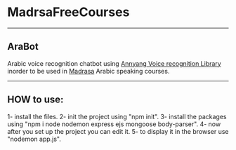 # MadrsaFreeCourses
----
##  AraBot
Arabic voice recognition chatbot using [Annyang Voice recognition Library](https://www.talater.com/annyang/) inorder to be used in [Madrasa](https://madrasafree.com/) Arabic speaking courses.

----
## HOW to use:
1- install the files.
2- init the project using "npm init".
3- install the packages using "npm i node nodemon express ejs mongoose body-parser".
4- now after you set up the project you can edit it.
5- to display it in the browser use "nodemon app.js".
